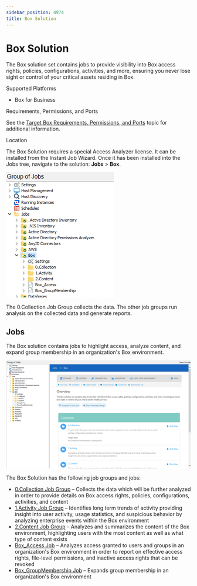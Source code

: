 ```yaml
---
sidebar_position: 4974
title: Box Solution
---
```


# Box Solution

The Box solution set contains jobs to provide visibility into Box access rights, policies, configurations, activities, and more, ensuring you never lose sight or control of your critical assets residing in Box.

Supported Platforms

* Box for Business

Requirements, Permissions, and Ports

See the [Target Box Requirements, Permissions, and Ports](../../Requirements/Target/Box "Target Box Requirements, Permissions, and Ports") topic for additional information.

Location

The Box Solution requires a special Access Analyzer license. It can be installed from the Instant Job Wizard. Once it has been installed into the Jobs tree, navigate to the solution: **Jobs** > **Box**.

![Box Solution in the Jobs Tree](../../../../../../static/images/AccessAnalyzer_12.0/Content/Resources/Images/EnterpriseAuditor/Solutions/Box/JobsTree.png "Box Solution in the Jobs Tree")

The 0.Collection Job Group collects the data. The other job groups run analysis on the collected data and generate reports.

## Jobs

The Box solution contains jobs to highlight access, analyze content, and expand group membership in an organization's Box environment.

![Box Solution Overview page](../../../../../../static/images/AccessAnalyzer_12.0/Content/Resources/Images/EnterpriseAuditor/Solutions/Box/OverviewPage.png "Box Solution Overview page")

The Box Solution has the following job groups and jobs:

* [0.Collection Job Group](Collection/Overview "0.Collection Job Group") – Collects the data which will be further analyzed in order to provide details on Box access rights, policies, configurations, activities, and content
* [1.Activity Job Group](Activity/Overview "1.Activity Job Group") – Identifies long term trends of activity providing insight into user activity, usage statistics, and suspicious behavior by analyzing enterprise events within the Box environment
* [2.Content Job Group](Content/Overview "2.Content Job Group") – Analyzes and summarizes the content of the Box environment, highlighting users with the most content as well as what type of content exists
* [Box\_Access Job](Box_Access "Box_Access Job") – Analyzes access granted to users and groups in an organization's Box environment in order to report on effective access rights, file-level permissions, and inactive access rights that can be revoked
* [Box\_GroupMembership Job](Box_GroupMembership "Box_GroupMembership Job") – Expands group membership in an organization's Box environment